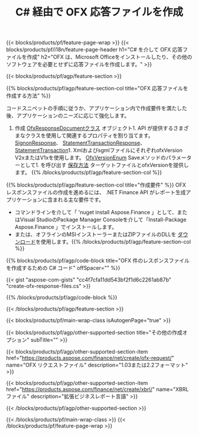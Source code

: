 ﻿---
title: C# 経由で OFX 応答ファイルを作成
description: OFX 応答ファイル作成のサンプルコード。 .NET ベースのアプリケーション内でのバッチ OFX 応答ファイル生成には、 API サンプルコードを使用します。 
url: /ja/net/create/ofx-response/
family: finance
platformtag: net
feature: create
informat: OFX Response
outformat: 
otherformats: OFX Response
---
{{< blocks/products/pf/feature-page-wrap >}}
{{< blocks/products/pf/i18n/feature-page-header h1="C# を介して OFX 応答ファイルを作成" h2="OFX は、Microsoft Officeをインストールしたり、その他のソフトウェアを必要とせずに応答ファイルを作成します。" >}}

{{< blocks/products/pf/agp/feature-section >}}

{{% blocks/products/pf/agp/feature-section-col title="OFX 応答ファイルを作成する方法" %}}

コードスニペットの手順に従うか、アプリケーション内で作成要件を満たした後、アプリケーションのニーズに応じて強化します。

1. 作成 [OfxResponseDocumentクラス](https://apireference.aspose.com/finance/net/aspose.finance.ofx/ofxresponsedocument) オブジェクト1. API が提供するさまざまなクラスを使用して関連するプロパティを割り当てます。 [SignonResponse](https://apireference.aspose.com/finance/net/aspose.finance.ofx.signon/signonresponse)、  [StatementTransactionResponse](https://apireference.aspose.com/finance/net/aspose.finance.ofx.bank/statementtransactionresponse)、 [StatementTransaction](https://apireference.aspose.com/finance/net/aspose.finance.ofx/statementtransaction)1. XmlおよびsgmlファイルにそれぞれofxVersion V2xまたはV1xを使用します。 [OfxVersionEnum](https://apireference.aspose.com/finance/net/aspose.finance.ofx/ofxversionenum) Saveメソッドのパラメーターとして1. を呼び出す [保存方法](https://apireference.aspose.com/finance/net/aspose.finance.ofx/ofxresponsedocument/methods/save) ターゲットファイルとofxVersionを提供します。
{{% /blocks/products/pf/agp/feature-section-col %}}

{{% blocks/products/pf/agp/feature-section-col title="作成要件" %}}
OFX レスポンスファイルの作成を進めるには、 .NET Finance API がレポート生成アプリケーションに含まれる主な要件です。 
- コマンドラインを介して「 'nuget install Aspose.Finance 」として、またはVisual StudioのPackage Manager Consoleを介して「Install-Package Aspose.Finance 」でインストールします。
- または、オフラインのMSIインストーラーまたはZIPファイルのDLLを [ダウンロード](https://downloads.aspose.com/finance/net)を使用します。{{% /blocks/products/pf/agp/feature-section-col %}}

{{% blocks/products/pf/agp/code-block title="OFX 件のレスポンスファイルを作成するための C# コード" offSpacer="" %}}

{{< gist "aspose-com-gists" "cc4f7cfa11dd543bf2f1d6c2261ab87b" "create-ofx-response-files.cs" >}}

{{% /blocks/products/pf/agp/code-block %}}

{{< /blocks/products/pf/agp/feature-section >}}

{{< blocks/products/pf/main-wrap-class isAutogenPage="true" >}}

{{< blocks/products/pf/agp/other-supported-section title="その他の作成オプション" subTitle="" >}}

{{< blocks/products/pf/agp/other-supported-section-item href="https://products.aspose.com/finance/net/create/ofx-request/" name="OFX リクエストファイル" description="1.03または2.2フォーマット" >}}

{{< blocks/products/pf/agp/other-supported-section-item href="https://products.aspose.com/finance/net/create/xbrl/" name="XBRL ファイル" description="拡張ビジネスレポート言語" >}}

{{< /blocks/products/pf/agp/other-supported-section >}}

{{< /blocks/products/pf/main-wrap-class >}}
{{< /blocks/products/pf/feature-page-wrap >}}
